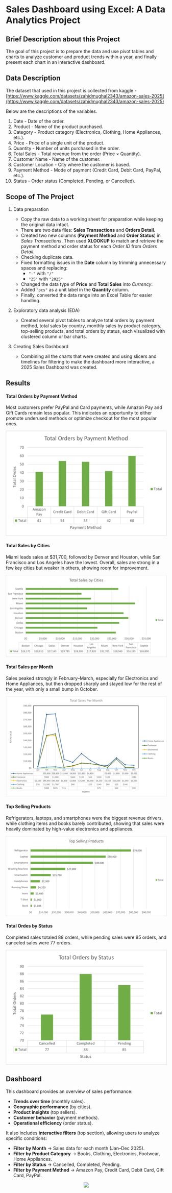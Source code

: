 # Sales Dashboard using Excel: A Data Analytics Project

## Brief Description about this Project
The goal of this project is to prepare the data and use pivot tables and charts to analyze customer and product trends within a year, and finally present each chart in an interactive dashboard.

## Data Description
The dataset that used in this project is collected from kaggle - [https://www.kaggle.com/datasets/zahidmughal2343/amazon-sales-2025](https://www.kaggle.com/datasets/zahidmughal2343/amazon-sales-2025)

Below are the descriptions of the variables.

1. Date - Date of the order.
2. Product - Name of the product purchased.
3. Category - Product category (Electronics, Clothing, Home Appliances, etc.).
4. Price - Price of a single unit of the product.
5. Quantity - Number of units purchased in the order.
6. Total Sales - Total revenue from the order (Price × Quantity).
7. Customer Name - Name of the customer.
8. Customer Location - City where the customer is based.
9. Payment Method - Mode of payment (Credit Card, Debit Card, PayPal, etc.).
10. Status - Order status (Completed, Pending, or Cancelled).

## Scope of The Project
1. Data preparation
    - Copy the raw data to a working sheet for preparation while keeping the original data intact.
    - There are two data files: **Sales Transactions** and **Orders Detail**.
    - Created two new columns (**Payment Method** and **Order Status**) in *Sales Transactions*. Then used **XLOOKUP** to match and retrieve the payment method and order status for each *Order ID* from *Orders Detail*.
    - Checking duplicate data.
    - Fixed formatting issues in the **Date** column by trimming unnecessary spaces and replacing:
      - `"-"` with `"/"`
      - `"25"` with `"2025"`
    - Changed the data type of **Price** and **Total Sales** into *Currency*.
    - Added `"pcs"` as a unit label in the **Quantity** column.
    - Finally, converted the data range into an Excel Table for easier handling.
  
  2. Exploratory data analysis (EDA)
     - Created several pivot tables to analyze total orders by payment method, total sales by country, monthly sales by product category, top-selling products, and total orders by status, each visualized with clustered column or bar charts.
    
  3. Creating Sales Dashboard
     - Combining all the charts that were created and using slicers and timelines for filtering to make the dashboard more interactive, a 2025 Sales Dashboard was created.
    
## Results
#### **Total Orders** by **Payment Method**
Most customers prefer PayPal and Card payments, while Amazon Pay and Gift Cards remain less popular. This indicates an opportunity to either promote underused methods or optimize checkout for the most popular ones.

<p align="center">
  <img src=image/1.png />
</p>

#### **Total Sales** by **Cities**
Miami leads sales at $31,700, followed by Denver and Houston, while San Francisco and Los Angeles have the lowest. Overall, sales are strong in a few key cities but weaker in others, showing room for improvement.

<p align="center">
  <img src=image/2.png />
</p>

#### **Total Sales** per **Month**
Sales peaked strongly in February–March, especially for Electronics and Home Appliances, but then dropped sharply and stayed low for the rest of the year, with only a small bump in October.

<p align="center">
  <img src=image/3.png />
</p>

#### **Top Selling Products**
Refrigerators, laptops, and smartphones were the biggest revenue drivers, while clothing items and books barely contributed, showing that sales were heavily dominated by high-value electronics and appliances.

<p align="center">
  <img src=image/4.png />
</p>

#### **Total Ordes** by **Status**
Completed sales totaled 88 orders, while pending sales were 85 orders, and canceled sales were 77 orders.

<p align="center">
  <img src=image/5.png />
</p>

## Dashboard
This dashboard provides an overview of sales performance:
- **Trends over time** (monthly sales).
- **Geographic performance** (by cities).
- **Product insights** (top sellers).
- **Customer behavior** (payment methods).
- **Operational efficiency** (order status).

It also includes **interactive filters** (top section), allowing users to analyze specific conditions:
- **Filter by Month** → Sales data for each month (Jan–Dec 2025).
- **Filter by Product Category** → Books, Clothing, Electronics, Footwear, Home Appliances.
- **Filter by Status** → Cancelled, Completed, Pending.
- **Filter by Payment Method** → Amazon Pay, Credit Card, Debit Card, Gift Card, PayPal.

<p align="center">
  <img src=image/dash.png />
</p>
